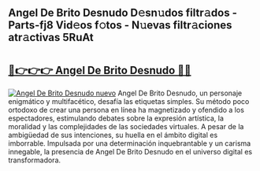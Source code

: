 ## Angel De Brito Desnudo D𝚎sn𝚞dos filtr𝚊dos - Parts-fj8 Vid𝚎os f𝚘tos - N𝚞evas filtr𝚊ciones atr𝚊ctivas 5RuAt

# <h2><a href="http://mb6sva.tromn.icu/?c=Angel+De+Brito+Desnudo">🔗👉👉👉 Angel De Brito Desnudo 🔗🔗</a></h2>

[![Angel De Brito Desnudo nuevo](https://i.imgur.com/pEAQMta.gif)](http://mb6sva.tromn.icu/?c=Angel+De+Brito+Desnudo)
Angel De Brito Desnudo, un personaje enigmático y multifacético, desafía las etiquetas simples. Su método poco ortodoxo de crear una persona en línea ha magnetizado y ofendido a los espectadores, estimulando debates sobre la expresión artística, la moralidad y las complejidades de las sociedades virtuales. A pesar de la ambigüedad de sus intenciones, su huella en el ámbito digital es imborrable. Impulsada por una determinación inquebrantable y un carisma innegable, la presencia de Angel De Brito Desnudo en el universo digital es transformadora.
